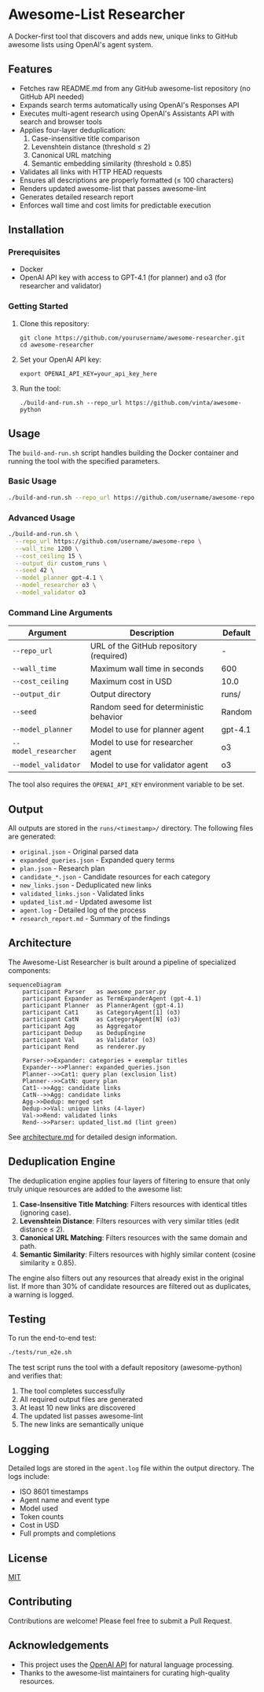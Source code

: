 # Awesome-List Researcher

A Docker-first tool that discovers and adds new, unique links to GitHub awesome lists using OpenAI's agent system.

## Features

- Fetches raw README.md from any GitHub awesome-list repository (no GitHub API needed)
- Expands search terms automatically using OpenAI's Responses API
- Executes multi-agent research using OpenAI's Assistants API with search and browser tools
- Applies four-layer deduplication:
  1. Case-insensitive title comparison
  2. Levenshtein distance (threshold ≤ 2)
  3. Canonical URL matching
  4. Semantic embedding similarity (threshold ≥ 0.85)
- Validates all links with HTTP HEAD requests
- Ensures all descriptions are properly formatted (≤ 100 characters)
- Renders updated awesome-list that passes awesome-lint
- Generates detailed research report
- Enforces wall time and cost limits for predictable execution

## Installation

### Prerequisites

- Docker
- OpenAI API key with access to GPT-4.1 (for planner) and o3 (for researcher and validator)

### Getting Started

1. Clone this repository:
   ```
   git clone https://github.com/yourusername/awesome-researcher.git
   cd awesome-researcher
   ```

2. Set your OpenAI API key:
   ```
   export OPENAI_API_KEY=your_api_key_here
   ```

3. Run the tool:
   ```
   ./build-and-run.sh --repo_url https://github.com/vinta/awesome-python
   ```

## Usage

The `build-and-run.sh` script handles building the Docker container and running the tool with the specified parameters.

### Basic Usage

```bash
./build-and-run.sh --repo_url https://github.com/username/awesome-repo
```

### Advanced Usage

```bash
./build-and-run.sh \
  --repo_url https://github.com/username/awesome-repo \
  --wall_time 1200 \
  --cost_ceiling 15 \
  --output_dir custom_runs \
  --seed 42 \
  --model_planner gpt-4.1 \
  --model_researcher o3 \
  --model_validator o3
```

### Command Line Arguments

| Argument | Description | Default |
|----------|-------------|---------|
| `--repo_url` | URL of the GitHub repository (required) | - |
| `--wall_time` | Maximum wall time in seconds | 600 |
| `--cost_ceiling` | Maximum cost in USD | 10.0 |
| `--output_dir` | Output directory | runs/ |
| `--seed` | Random seed for deterministic behavior | Random |
| `--model_planner` | Model to use for planner agent | gpt-4.1 |
| `--model_researcher` | Model to use for researcher agent | o3 |
| `--model_validator` | Model to use for validator agent | o3 |

The tool also requires the `OPENAI_API_KEY` environment variable to be set.

## Output

All outputs are stored in the `runs/<timestamp>/` directory. The following files are generated:

- `original.json` - Original parsed data
- `expanded_queries.json` - Expanded query terms
- `plan.json` - Research plan
- `candidate_*.json` - Candidate resources for each category
- `new_links.json` - Deduplicated new links
- `validated_links.json` - Validated links
- `updated_list.md` - Updated awesome list
- `agent.log` - Detailed log of the process
- `research_report.md` - Summary of the findings

## Architecture

The Awesome-List Researcher is built around a pipeline of specialized components:

```mermaid
sequenceDiagram
    participant Parser   as awesome_parser.py
    participant Expander as TermExpanderAgent (gpt‑4.1)
    participant Planner  as PlannerAgent (gpt‑4.1)
    participant Cat1     as CategoryAgent[1] (o3)
    participant CatN     as CategoryAgent[N] (o3)
    participant Agg      as Aggregator
    participant Dedup    as DedupEngine
    participant Val      as Validator (o3)
    participant Rend     as renderer.py

    Parser->>Expander: categories + exemplar titles
    Expander-->>Planner: expanded_queries.json
    Planner-->>Cat1: query plan (exclusion list)
    Planner-->>CatN: query plan
    Cat1-->>Agg: candidate links
    CatN-->>Agg: candidate links
    Agg->>Dedup: merged set
    Dedup->>Val: unique links (4‑layer)
    Val->>Rend: validated links
    Rend-->>Parser: updated_list.md (lint green)
```

See [architecture.md](architecture.md) for detailed design information.

## Deduplication Engine

The deduplication engine applies four layers of filtering to ensure that only truly unique resources are added to the awesome list:

1. **Case-Insensitive Title Matching**: Filters resources with identical titles (ignoring case).
2. **Levenshtein Distance**: Filters resources with very similar titles (edit distance ≤ 2).
3. **Canonical URL Matching**: Filters resources with the same domain and path.
4. **Semantic Similarity**: Filters resources with highly similar content (cosine similarity ≥ 0.85).

The engine also filters out any resources that already exist in the original list. If more than 30% of candidate resources are filtered out as duplicates, a warning is logged.

## Testing

To run the end-to-end test:

```bash
./tests/run_e2e.sh
```

The test script runs the tool with a default repository (awesome-python) and verifies that:

1. The tool completes successfully
2. All required output files are generated
3. At least 10 new links are discovered
4. The updated list passes awesome-lint
5. The new links are semantically unique

## Logging

Detailed logs are stored in the `agent.log` file within the output directory. The logs include:

- ISO 8601 timestamps
- Agent name and event type
- Model used
- Token counts
- Cost in USD
- Full prompts and completions

## License

[MIT](LICENSE)

## Contributing

Contributions are welcome! Please feel free to submit a Pull Request.

## Acknowledgements

- This project uses the [OpenAI API](https://platform.openai.com/) for natural language processing.
- Thanks to the awesome-list maintainers for curating high-quality resources.
